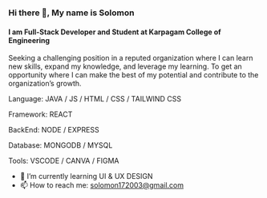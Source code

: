 ### Hi there 👋, My name is Solomon
#### I am Full-Stack Developer and Student at Karpagam College of Engineering 
Seeking a challenging position in a reputed organization where I can learn new skills, expand my knowledge, and leverage my learning. To get an opportunity where I can make the best of my potential and contribute to the organization’s growth.

Language: JAVA / JS / HTML / CSS / TAILWIND CSS 

Framework: REACT 

BackEnd:  NODE / EXPRESS 

Database: MONGODB / MYSQL

Tools: VSCODE / CANVA / FIGMA

- 🌱 I’m currently learning UI & UX DESIGN 
- 📫 How to reach me: solomon172003@gmail.com 
